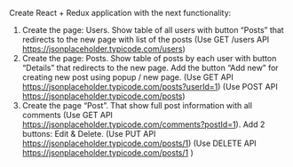 Create React + Redux application with the next functionality:
1. Create the page: Users. Show table of all users with button “Posts” that redirects to the
   new page with list of the posts
   (Use GET /users API https://jsonplaceholder.typicode.com/users)
2. Create the page: Posts. Show table of posts by each user with button “Details” that
   redirects to the new page. Add the button “Add new” for creating new post using popup /
   new page.
   (Use GET API https://jsonplaceholder.typicode.com/posts?userId=1)
   (Use POST API https://jsonplaceholder.typicode.com/posts)
3. Create the page “Post”. That show full post information with all comments
   (Use GET API https://jsonplaceholder.typicode.com/comments?postId=1).
   Add 2 buttons: Edit & Delete.
   (Use PUT API https://jsonplaceholder.typicode.com/posts/1)
   (Use DELETE API https://jsonplaceholder.typicode.com/posts/1 )
